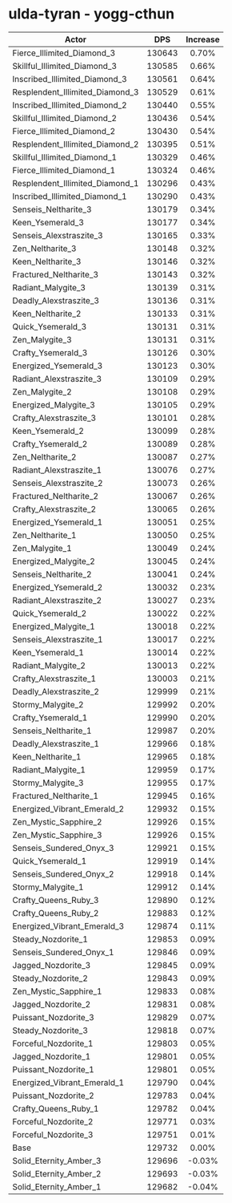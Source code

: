 # ulda-tyran - yogg-cthun
| Actor | DPS | Increase |
|---|:---:|:---:|
|Fierce_Illimited_Diamond_3|130643|0.70%|
|Skillful_Illimited_Diamond_3|130585|0.66%|
|Inscribed_Illimited_Diamond_3|130561|0.64%|
|Resplendent_Illimited_Diamond_3|130529|0.61%|
|Inscribed_Illimited_Diamond_2|130440|0.55%|
|Skillful_Illimited_Diamond_2|130436|0.54%|
|Fierce_Illimited_Diamond_2|130430|0.54%|
|Resplendent_Illimited_Diamond_2|130395|0.51%|
|Skillful_Illimited_Diamond_1|130329|0.46%|
|Fierce_Illimited_Diamond_1|130324|0.46%|
|Resplendent_Illimited_Diamond_1|130296|0.43%|
|Inscribed_Illimited_Diamond_1|130290|0.43%|
|Senseis_Neltharite_3|130179|0.34%|
|Keen_Ysemerald_3|130177|0.34%|
|Senseis_Alexstraszite_3|130165|0.33%|
|Zen_Neltharite_3|130148|0.32%|
|Keen_Neltharite_3|130146|0.32%|
|Fractured_Neltharite_3|130143|0.32%|
|Radiant_Malygite_3|130139|0.31%|
|Deadly_Alexstraszite_3|130136|0.31%|
|Keen_Neltharite_2|130133|0.31%|
|Quick_Ysemerald_3|130131|0.31%|
|Zen_Malygite_3|130131|0.31%|
|Crafty_Ysemerald_3|130126|0.30%|
|Energized_Ysemerald_3|130123|0.30%|
|Radiant_Alexstraszite_3|130109|0.29%|
|Zen_Malygite_2|130108|0.29%|
|Energized_Malygite_3|130105|0.29%|
|Crafty_Alexstraszite_3|130101|0.28%|
|Keen_Ysemerald_2|130099|0.28%|
|Crafty_Ysemerald_2|130089|0.28%|
|Zen_Neltharite_2|130087|0.27%|
|Radiant_Alexstraszite_1|130076|0.27%|
|Senseis_Alexstraszite_2|130073|0.26%|
|Fractured_Neltharite_2|130067|0.26%|
|Crafty_Alexstraszite_2|130065|0.26%|
|Energized_Ysemerald_1|130051|0.25%|
|Zen_Neltharite_1|130050|0.25%|
|Zen_Malygite_1|130049|0.24%|
|Energized_Malygite_2|130045|0.24%|
|Senseis_Neltharite_2|130041|0.24%|
|Energized_Ysemerald_2|130032|0.23%|
|Radiant_Alexstraszite_2|130027|0.23%|
|Quick_Ysemerald_2|130022|0.22%|
|Energized_Malygite_1|130018|0.22%|
|Senseis_Alexstraszite_1|130017|0.22%|
|Keen_Ysemerald_1|130014|0.22%|
|Radiant_Malygite_2|130013|0.22%|
|Crafty_Alexstraszite_1|130003|0.21%|
|Deadly_Alexstraszite_2|129999|0.21%|
|Stormy_Malygite_2|129992|0.20%|
|Crafty_Ysemerald_1|129990|0.20%|
|Senseis_Neltharite_1|129987|0.20%|
|Deadly_Alexstraszite_1|129966|0.18%|
|Keen_Neltharite_1|129965|0.18%|
|Radiant_Malygite_1|129959|0.17%|
|Stormy_Malygite_3|129955|0.17%|
|Fractured_Neltharite_1|129945|0.16%|
|Energized_Vibrant_Emerald_2|129932|0.15%|
|Zen_Mystic_Sapphire_2|129926|0.15%|
|Zen_Mystic_Sapphire_3|129926|0.15%|
|Senseis_Sundered_Onyx_3|129921|0.15%|
|Quick_Ysemerald_1|129919|0.14%|
|Senseis_Sundered_Onyx_2|129918|0.14%|
|Stormy_Malygite_1|129912|0.14%|
|Crafty_Queens_Ruby_3|129890|0.12%|
|Crafty_Queens_Ruby_2|129883|0.12%|
|Energized_Vibrant_Emerald_3|129874|0.11%|
|Steady_Nozdorite_1|129853|0.09%|
|Senseis_Sundered_Onyx_1|129846|0.09%|
|Jagged_Nozdorite_3|129845|0.09%|
|Steady_Nozdorite_2|129843|0.09%|
|Zen_Mystic_Sapphire_1|129833|0.08%|
|Jagged_Nozdorite_2|129831|0.08%|
|Puissant_Nozdorite_3|129829|0.07%|
|Steady_Nozdorite_3|129818|0.07%|
|Forceful_Nozdorite_1|129803|0.05%|
|Jagged_Nozdorite_1|129801|0.05%|
|Puissant_Nozdorite_1|129801|0.05%|
|Energized_Vibrant_Emerald_1|129790|0.04%|
|Puissant_Nozdorite_2|129783|0.04%|
|Crafty_Queens_Ruby_1|129782|0.04%|
|Forceful_Nozdorite_2|129771|0.03%|
|Forceful_Nozdorite_3|129751|0.01%|
|Base|129732|0.00%|
|Solid_Eternity_Amber_3|129696|-0.03%|
|Solid_Eternity_Amber_2|129693|-0.03%|
|Solid_Eternity_Amber_1|129682|-0.04%|
